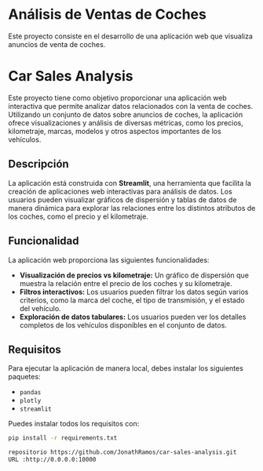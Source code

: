 # Análisis de Ventas de Coches
Este proyecto consiste en el desarrollo de una aplicación web que visualiza anuncios de venta de coches.

# Car Sales Analysis

Este proyecto tiene como objetivo proporcionar una aplicación web interactiva que permite analizar datos relacionados con la venta de coches. Utilizando un conjunto de datos sobre anuncios de coches, la aplicación ofrece visualizaciones y análisis de diversas métricas, como los precios, kilometraje, marcas, modelos y otros aspectos importantes de los vehículos.

## Descripción

La aplicación está construida con **Streamlit**, una herramienta que facilita la creación de aplicaciones web interactivas para análisis de datos. Los usuarios pueden visualizar gráficos de dispersión y tablas de datos de manera dinámica para explorar las relaciones entre los distintos atributos de los coches, como el precio y el kilometraje.

## Funcionalidad

La aplicación web proporciona las siguientes funcionalidades:

- **Visualización de precios vs kilometraje:** Un gráfico de dispersión que muestra la relación entre el precio de los coches y su kilometraje.
- **Filtros interactivos:** Los usuarios pueden filtrar los datos según varios criterios, como la marca del coche, el tipo de transmisión, y el estado del vehículo.
- **Exploración de datos tabulares:** Los usuarios pueden ver los detalles completos de los vehículos disponibles en el conjunto de datos.

## Requisitos

Para ejecutar la aplicación de manera local, debes instalar los siguientes paquetes:

- `pandas`
- `plotly`
- `streamlit`

Puedes instalar todos los requisitos con:

```bash
pip install -r requirements.txt

repositorio https://github.com/JonathRamos/car-sales-analysis.git
URL :http://0.0.0.0:10000
